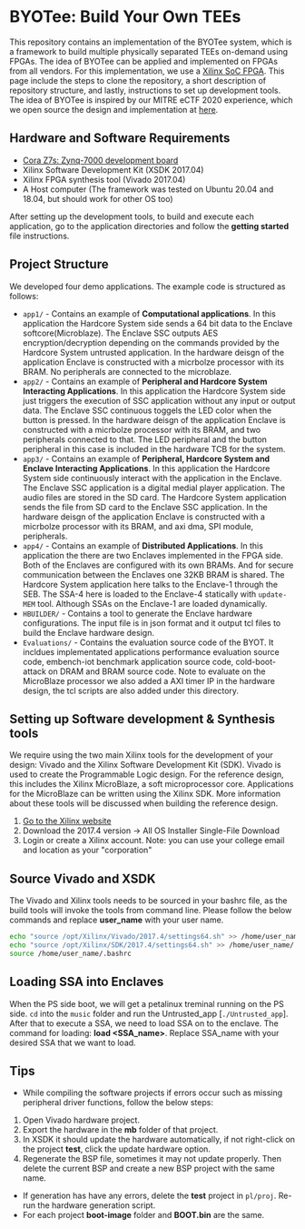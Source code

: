 # BYOTee: Build Your Own TEEs
This repository contains an implementation of the BYOTee system, which is a framework to build multiple physically separated TEEs on-demand using FPGAs. The idea of BYOTee can be applied and implemented on FPGAs from all vendors. For this implementation, we use a [Xilinx SoC FPGA](https://digilent.com/shop/cora-z7-zynq-7000-single-core-and-dual-core-options-for-arm-fpga-soc-development/). 
This page include the steps to clone the repository, a short description of repository structure, and lastly, instructions to set up development tools.
The idea of BYOTee is inspired by our MITRE eCTF 2020 experience, which we open source the design and implementation at [here](https://github.com/CactiLab/2020-ectf-rit-system).



## Hardware and Software Requirements

* [Cora Z7s: Zynq-7000 development board](https://digilent.com/shop/cora-z7-zynq-7000-single-core-and-dual-core-options-for-arm-fpga-soc-development/)
* Xilinx Software Development Kit (XSDK 2017.04)
* Xilinx FPGA synthesis tool (Vivado 2017.04)
* A Host computer (The framework was tested on Ubuntu 20.04 and 18.04, but should work for other OS too)


After setting up the development tools, to build and execute each application, go to the application directories and follow the **getting started** file instructions.

## Project Structure
We developed four demo applications. The example code is structured as follows:
* `app1/` - Contains an example of **Computational applications**. In this application the Hardcore System side sends a 64 bit data to the Enclave softcore(Microblaze). The Enclave SSC outputs AES encryption/decryption depending on the commands provided by the Hardcore System untrusted application.
In the hardware deisgn of the application Enclave is constructed with a micrbolze processor with its BRAM.
No peripherals are connected to the microblaze.
* `app2/` - Contains an example of **Peripheral and Hardcore System Interacting Applications**. In this application the Hardcore System side just triggers the execution of SSC application without any input or output data. The Enclave SSC continuous toggels the LED color when the button is pressed.
In the hardware deisgn of the application Enclave is constructed with a micrbolze processor with its BRAM, and two peripherals connected to that.
The LED peripheral and the button peripheral in this case is included in the hardware TCB for the system.
* `app3/` - Contains an example of **Peripheral, Hardcore System and Enclave Interacting Applications**. In this application the Hardcore System side continuously interact with the application in the Enclave. The Enclave SSC application is a digital medial player application.
The audio files are stored in the SD card. The Hardcore System application sends the file from SD card to the Enclave SSC application.
In the hardware deisgn of the application Enclave is constructed with a micrbolze processor with its BRAM, and axi dma, SPI module, peripherals.
* `app4/` - Contains an example of **Distributed Applications**. In this application the there are two Enclaves implemented in the FPGA side. Both of the Enclaves are configured with its own BRAMs. And for secure communication between the Enclaves one 32KB BRAM is shared.
The Hardcore System application here talks to the Enclave-1 through the SEB. The SSA-4 here is loaded to the Enclave-4 statically with `update-MEM` tool. Although SSAs on the Enclave-1 are loaded dynamically.
* `HBUILDER/` - Contains a tool to generate the Enclave hardware configurations. The input file is in json format and it output tcl files to build the Enclave hardware design.
* `Evaluations/` - Contains the evaluation source code of the BYOT. It incldues implementated applications performance evaluation source code, embench-iot benchmark application source code, cold-boot-attack on DRAM and BRAM source code. Note to evaluate on the MicroBlaze processor we also added a AXI timer IP in the hardware design, the tcl scripts are also added under this directory.

## Setting up Software development & Synthesis tools
We require using the two main Xilinx tools for the development of your
design: Vivado and the Xilinx Software Development Kit (SDK). Vivado is used to create the
Programmable Logic design. For the reference design, this includes the Xilinx MicroBlaze, a soft
microprocessor core. Applications for the MicroBlaze can be written using the Xilinx SDK. More
information about these tools will be discussed when building the reference design.

 1. [Go to the Xilinx website](https://www.xilinx.com/support/download/index.html/content/xilinx/en/downloadNav/vivado-design-tools/archive.html)
 2. Download the 2017.4 version -> All OS Installer Single-File Download
 3. Login or create a Xilinx account. Note: you can use your college email and location as your "corporation"

## Source Vivado and XSDK
The Vivado and Xilinx tools needs to be sourced in your bashrc file, as the build tools will invoke the tools from command line. Please follow the below commands and replace **user_name** with your user name.
```bash
echo "source /opt/Xilinx/Vivado/2017.4/settings64.sh" >> /home/user_name/.bashrc
echo "source /opt/Xilinx/SDK/2017.4/settings64.sh" >> /home/user_name/.bashrc
source /home/user_name/.bashrc
```

## Loading SSA into Enclaves
  When the PS side boot, we will get a petalinux treminal running on the PS side. ``cd`` into the ``music`` folder and run the Untrusted_app [``./Untrusted_app``]. After that to execute a SSA, we need to load SSA on to the enclave. The command for loading: 
    **load <SSA_name>**.  Replace SSA_name with your desired SSA that we want to load.
    
## Tips
* While compiling the software projects if errors occur such as missing peripheral driver functions, follow the below steps:
1. Open Vivado hardware project.
2. Export the hardware in the **mb** folder of that project.
3. In XSDK it should update the hardware automatically, if not right-click on the project **test**, click the update hardware option.
4. Regenerate the BSP file, sometimes it may not update properly. Then delete the current BSP and create a new BSP project with the same name.

* If  generation has have any errors, delete the **test** project in ``pl/proj``. Re-run the hardware generation script.
* For each project **boot-image** folder and **BOOT.bin** are the same.

